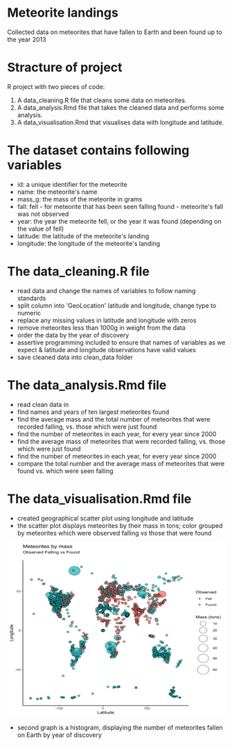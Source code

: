 # Meteorite landings
Collected data on meteorites that have fallen to Earth and been found up to the year 2013

# Stracture of project
R project with two pieces of code:
1. A data_cleaning.R file that cleans some data on meteorites.
2. A data_analysis.Rmd file that takes the cleaned data and performs some analysis.
3. A data_visualisation.Rmd that visualises data with longitude and latitude.

# The dataset contains following variables
- id: a unique identifier for the meteorite
- name: the meteorite's name
- mass_g: the mass of the meteorite in grams
- fall: fell - for meteorite that has been seen falling
        found - meteorite's fall was not observed 
- year: the year the meteorite fell, or the year it was found (depending on the value of fell)
- latitude: the latitude of the meteorite's landing
- longitude: the longitude of the meteorite's landing

# The data_cleaning.R file
- read data and change the names of variables to follow naming standards
- split column into 'GeoLocation' latitude and longitude, change type to numeric
- replace any missing values in latitude and longitude with zeros
- remove meteorites less than 1000g in weight from the data
- order the data by the year of discovery
- assertive programming included to ensure that names of variables as we expect & latitude and longitude observations have valid values
- save cleaned data into clean_data folder

# The data_analysis.Rmd file
- read clean data in
- find names and years of ten largest meteorites found
- find the average mass and the total number of meteorites that were recorded falling, vs. those which were just found
- find the number of meteorites in each year, for every year since 2000
- find the average mass of meteorites that were recorded falling, vs. those which were just found
- find the number of meteorites in each year, for every year since 2000
- compare the total number and the average mass of meteorites that were found vs. which were seen falling

# The data_visualisation.Rmd file
- created geographical scatter plot using longitude and latitude 
- the scatter plot displays meteorites by their mass in tons; color grouped by meteorites which were observed falling vs those that were found

<img src = "images/scatter_plot.png" width = "600" height = "400">

- second graph is a histogram, displaying the number of meteorites fallen on Earth by year of discovery